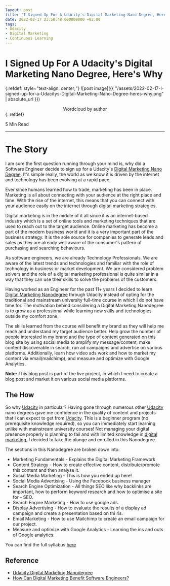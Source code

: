 ```yaml
---
layout: post
title: "I Signed Up For A Udacity's Digital Marketing Nano Degree, Here's Why!"
date: 2022-02-17 23:58:48.000000000 +02:00
tags:
- Udacity
- Digital Marketing
- Continuous Learning
---
```

# I Signed Up For A Udacity's Digital Marketing Nano Degree, Here's Why

{:refdef: style="text-align: center;"}
![post image]({{ "/assets/2022-02-17-I-signed-up-for-a-Udacitys-Digital-Marketing-Nano-Degree-heres-why.png" | absolute_url }})
<div style="text-align: center;"><figcaption>Wordcloud by author</figcaption></div>
{: refdef}

5 Min Read

---

# The Story

I am sure the first question running through your mind is, why did a Software Engineer decide to sign up for a Udacity's [Digital Marketing Nano Degree](https://imp.i115008.net/do3X5K). It's simple really, the world as we know it is driven by the internet and technology has been evolving at a rapid pace.

Ever since humans learned how to trade, marketing has been in place. Marketing is all about connecting with your audience at the right place and time. With the rise of the internet, this means that you can connect with your audience easily on the internet through digital marketing strategies.

Digital marketing is in the middle of it all since it is an internet-based industry which is a set of online tools and marketing techniques that are used to reach out to the target audience. Online marketing has become a part of the modern business world and it is a very important part of the business strategy. It is the sole source for companies to generate leads and sales as they are already well aware of the consumer's pattern of purchasing and searching behaviours.

As software engineers, we are already Technology Professionals. We are aware of the latest trends and technologies and familiar with the role of technology in business or market development. We are considered problem solvers and the role of a digital marketing professional is quite similar in a way that they can use their skills to solve the problems of the customers.

Having worked as an Engineer for the past 11+ years I decided to learn [Digital Marketing Nanodegree](https://imp.i115008.net/do3X5K) through Udacity instead of opting for the traditional and mainstream university full-time course in which I do not have time for. The motivation behind considering a Digital Marketing Nanodegree is to grow as a professional while learning new skills and technologies outside my comfort zone.

The skills learned from the course will benefit my brand as they will help me reach and understand my target audience better. Help grow the number of people interested in my brand and the type of content generated on this blog site by using social media to amplify my message/content, make content discoverable in search, run ad campaigns and advertise on various platforms. Additionally, learn how video ads work and how to market my content via email(mailchimp), and measure and optimize with Google Analytics.

**Note:** This blog post is part of the live project, in which I need to create a blog post and market it on various social media platforms.

## The How

So why [Udacity](https://www.udacity.com/) in particular? Having gone through numerous other [Udacity](https://www.udacity.com/) nano degrees gave me confidence in the quality of content and projects that I can expect to get from [Udacity](https://www.udacity.com/). This is a beginner program (no prerequisite knowledge required), so you can immediately start learning unlike with mainstream university courses! Not managing your digital presence properly is planning to fail and with limited knowledge in [digital marketing](https://imp.i115008.net/do3X5K), I decided to take the plunge and enrolled in this Nanodegree.

The sections in this Nanodegree are broken down into:

- Marketing Fundamentals - Explains the Digital Marketing Framework
- Content Strategy - How to create effective content, distribute/promote this content and then analyse it.
- Social Media Marketing - This is how you ended up here!
- Social Media Advertising - Using the Facebook business manager
- Search Engine Optimization - All things SEO like why backlinks are important, how to perform keyword research and how to optimise a site for - SEO.
- Search Engine Marketing - How to use google ads.
- Display Advertising - How to evaluate the results of a display ad campaign and create a presentation based on thi     4s.
- Email Marketing - How to use Mailchimp to create an email campaign for our project.
- Measure and optimize with Google Analytics - Learning the ins and outs of Google analytics.

You can find the full syllabus [here](https://d20vrrgs8k4bvw.cloudfront.net/documents/en-US/DMND+Syllabus+(2).pdf)

## Reference

- [Udacity Digital Marketing Nanodegree](https://imp.i115008.net/do3X5K)
- [How Can Digital Marketing Benefit Software Engineers?](https://digiperform.com/how-can-digital-marketing-benefit-software-engineers)

